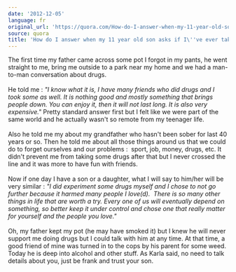 ```yaml
---
date: '2012-12-05'
language: fr
original_url: 'https://quora.com/How-do-I-answer-when-my-11-year-old-son-asks-if-Ive-ever-taken-drugs/answer/Clément-Renaud'
source: quora
title: 'How do I answer when my 11 year old son asks if I\''ve ever taken drugs?'
---
```


The first time my father came across some pot I forgot in my pants, he
went straight to me, bring me outside to a park near my home and we had
a man-to-man conversation about drugs.\
\
He told me : *\"I know what it is, I have many friends who did drugs and
I took some as well. It is nothing good and mostly something that brings
people down. You can enjoy it, then it will not last long. It is also
very expensive.\"* Pretty standard answer first but I felt like we were
part of the same world and he actually wasn\'t so remote from my
teenager life.\
\
Also he told me my about my grandfather who hasn\'t been sober for last
40 years or so. Then he told me about all those things around us that we
could do to forget ourselves and our problems :  sport, job, money,
drugs, etc. It didn\'t prevent me from taking some drugs after that but
I never crossed the line and it was more to have fun with friends.\
\
Now if one day I have a son or a daughter, what I will say to him/her
will be very similar : *\"I did experiment some drugs myself and I chose
to not go further because it harmed many people I love(d).  There is so
many other things in life that are worth a try. Every one of us will
eventually depend on something, so better keep it under control and
chose one that really matter for yourself and the people you love.\"*\
\
Oh, my father kept my pot (he may have smoked it) but I knew he will
never support me doing drugs but I could talk with him at any time. At
that time, a good friend of mine was turned in to the cops by his parent
for some weed. Today he is deep into alcohol and other stuff. As Karla
said, no need to talk details about you, just be frank and trust your
son.
